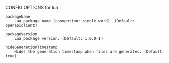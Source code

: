 
CONFIG OPTIONS for lua

	packageName
	    Lua package name (convention: single word). (Default: openapiclient)

	packageVersion
	    Lua package version. (Default: 1.0.0-1)

	hideGenerationTimestamp
	    Hides the generation timestamp when files are generated. (Default: true)


